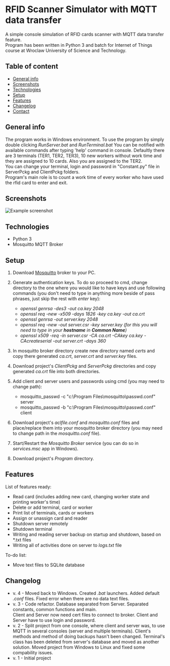 # RFID Scanner Simulator with MQTT data transfer
A simple console simulation of RFID cards scanner with MQTT data transfer feature.  
Program has been written in Python 3 and batch for Internet of Things course at Wroclaw University of Science and Technology.

## Table of content
* [General info](#general-info)
* [Screenshots](#screenshots)
* [Technologies](#technologies)
* [Setup](#setup)
* [Features](#features)
* [Changelog](#changelog)
* [Contact](#contact)

## General info
The program works in Windows environment. 
To use the program by simply double clicking *RunServer.bat* and *RunTerminal.bat*
You can be notified with available commands after typing 'help' command in console. Defaultly there are 3 terminals (TER1, TER2, TER3),
10 new workers without work time and they are assigned to 10 cards. Also you are assigned to the TER2.  
You can change your terminal, login and password in "Constant.py" file in ServerPckg and ClientPckg folders.  
Program's main role is to count a work time of every worker who have used the rfid card to enter and exit.

## Screenshots
![Example screenshot](./example.PNG)

## Technologies
* Python 3
* Mosquitto MQTT Broker

## Setup
1. Download [Mosquitto](https://mosquitto.org/download/) broker to your PC.

2. Generate authentication keys. To do so proceed to cmd, change directory to the one where you would like to have keys and use following commands (you don't need to type in anything more beside of pass phrases, just skip the rest with *enter* key):
   * *openssl genrsa -des3 -out ca.key 2048*
   * *openssl req -new -x509 -days 1826 -key ca.key -out ca.crt*
   * *openssl genrsa -out server.key 2048*
   * *openssl req -new -out server.csr -key server.key (for this you will need to type in your **hostname** in **Common Name**)*
   * *openssl x509 -req -in server.csr -CA ca.crt -CAkey ca.key -CAcreateserial -out server.crt -days 360*

3. In mosquitto broker directory create new directory named *certs* and copy there generated *ca.crt*, *server.crt* and *server.key* files.

4. Download project's *ClientPckg* and *ServerPckg* directories and copy generated *ca.crt* file into both directories.

5. Add client and server users and passwords using cmd (you may need to change path):
   * mosquitto_passwd -c "c:\Program Files\mosquitto\passwd.conf" server
   * mosquitto_passwd -b "c:\Program Files\mosquitto\passwd.conf" client

6. Download project's *aclfile.conf* and *mosquitto.conf* files and place/replace them into your mosquitto broker directory (you may need to change path in the *mosquitto.conf* file).

7. Start/Restart the *Mosquitto Broker* service (you can do so in *services.msc* app in Windows).

8. Download project's *Program* directory.

## Features
List of features ready:
* Read card (includes adding new card, changing worker state and printing worker's time)
* Delete or add terminal, card or worker
* Print list of terminals, cards or workers
* Assign or unassign card and reader
* Shutdown server remotely
* Shutdown terminal
* Writing and reading server backup on startup and shutdown, based on *.txt files
* Writing all of activities done on server to *logs.txt* file

To-do list:
* Move text files to SQLite database

## Changelog
- v. 4 - Moved back to Windows. Created *.bat* launchers. Added default *.conf* files. Fixed error when there are no data text files.
- v. 3 - Code refactor. Database separated from Server. Separated constants, common functions and main.  
Client and Server now need cert files to connect to broker. Client and Server have to use login and password.
- v. 2 - Split project from one console, where client and server was, to use MQTT in several consoles (server and multiple terminals). Client's methods and method of doing backups hasn't been changed. Terminal's class has been deleted from server's database and moved as another solution. Moved project from Windows to Linux and fixed some compability issues.
- v. 1 - Initial project
